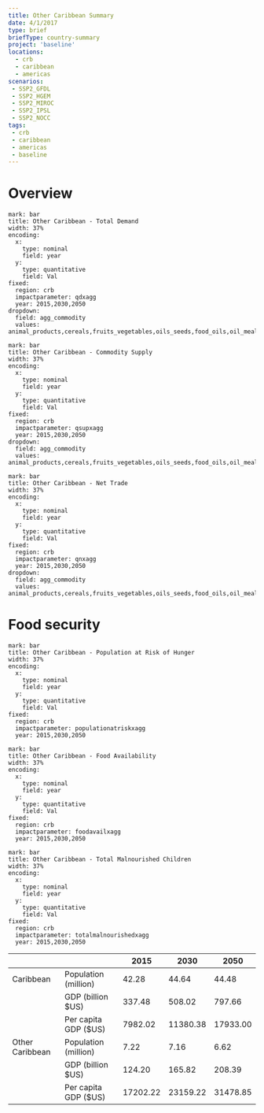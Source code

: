 ```yaml
---
title: Other Caribbean Summary
date: 4/1/2017
type: brief
briefType: country-summary
project: 'baseline'
locations:
  - crb
  - caribbean
  - americas
scenarios:
 - SSP2_GFDL
 - SSP2_HGEM
 - SSP2_MIROC
 - SSP2_IPSL
 - SSP2_NOCC
tags:
 - crb
 - caribbean
 - americas
 - baseline
---
```

# Overview 

```chart
mark: bar
title: Other Caribbean - Total Demand
width: 37%
encoding:
  x:
    type: nominal
    field: year
  y:
    type: quantitative
    field: Val
fixed:
  region: crb
  impactparameter: qdxagg
  year: 2015,2030,2050
dropdown:
  field: agg_commodity
  values: animal_products,cereals,fruits_vegetables,oils_seeds,food_oils,oil_meals,other,pulses,roots_tubers,sugar
```

```chart
mark: bar
title: Other Caribbean - Commodity Supply
width: 37%
encoding:
  x:
    type: nominal
    field: year
  y:
    type: quantitative
    field: Val
fixed:
  region: crb
  impactparameter: qsupxagg
  year: 2015,2030,2050
dropdown:
  field: agg_commodity
  values: animal_products,cereals,fruits_vegetables,oils_seeds,food_oils,oil_meals,other,pulses,roots_tubers,sugar
```

```chart
mark: bar
title: Other Caribbean - Net Trade
width: 37%
encoding:
  x:
    type: nominal
    field: year
  y:
    type: quantitative
    field: Val
fixed:
  region: crb
  impactparameter: qnxagg
  year: 2015,2030,2050
dropdown:
  field: agg_commodity
  values: animal_products,cereals,fruits_vegetables,oils_seeds,food_oils,oil_meals,other,pulses,roots_tubers,sugar
```

# Food security

```chart
mark: bar
title: Other Caribbean - Population at Risk of Hunger
width: 37%
encoding:
  x:
    type: nominal
    field: year
  y:
    type: quantitative
    field: Val
fixed:
  region: crb
  impactparameter: populationatriskxagg
  year: 2015,2030,2050
```

```chart
mark: bar
title: Other Caribbean - Food Availability
width: 37%
encoding:
  x:
    type: nominal
    field: year
  y:
    type: quantitative
    field: Val
fixed:
  region: crb
  impactparameter: foodavailxagg
  year: 2015,2030,2050
```

```chart
mark: bar
title: Other Caribbean - Total Malnourished Children
width: 37%
encoding:
  x:
    type: nominal
    field: year
  y:
    type: quantitative
    field: Val
fixed:
  region: crb
  impactparameter: totalmalnourishedxagg
  year: 2015,2030,2050
```

|   |   | 2015 | 2030 | 2050 |
|---|---|---|---|---|
| Caribbean | Population (million) | 42.28 | 44.64 | 44.48 |
|  | GDP (billion $US) | 337.48 | 508.02 | 797.66 |
|  | Per capita GDP ($US) | 7982.02 | 11380.38 | 17933.00 |
| Other Caribbean | Population (million) | 7.22 | 7.16 | 6.62 |
|  | GDP (billion $US) | 124.20 | 165.82 | 208.39 |
|  | Per capita GDP ($US) | 17202.22| 23159.22| 31478.85|